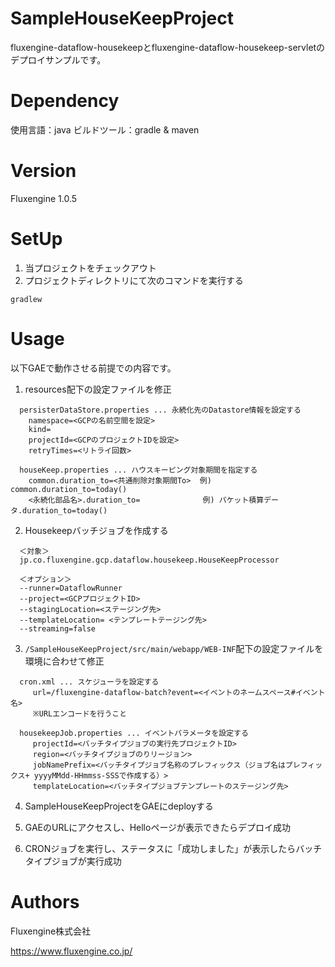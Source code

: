 # SampleHouseKeepProject
fluxengine-dataflow-housekeepとfluxengine-dataflow-housekeep-servletのデプロイサンプルです。

# Dependency
使用言語：java
ビルドツール：gradle & maven

# Version
Fluxengine 1.0.5

# SetUp

1. 当プロジェクトをチェックアウト
2. プロジェクトディレクトリにて次のコマンドを実行する
```
gradlew
```

# Usage

  以下GAEで動作させる前提での内容です。

  1. resources配下の設定ファイルを修正
  ```
    persisterDataStore.properties ... 永続化先のDatastore情報を設定する
      namespace=<GCPの名前空間を設定>
      kind=
      projectId=<GCPのプロジェクトIDを設定>
      retryTimes=<リトライ回数>

    houseKeep.properties ... ハウスキーピング対象期間を指定する
      common.duration_to=<共通削除対象期間To>  例) common.duration_to=today()
      <永続化部品名>.duration_to=              例) パケット積算データ.duration_to=today()
  ```

  2. Housekeepバッチジョブを作成する
  ```
    ＜対象＞
    jp.co.fluxengine.gcp.dataflow.housekeep.HouseKeepProcessor

    ＜オプション＞
    --runner=DataflowRunner
    --project=<GCPプロジェクトID>
    --stagingLocation=<ステージング先>
    --templateLocation= <テンプレートテージング先>
    --streaming=false
  ```

  3. `/SampleHouseKeepProject/src/main/webapp/WEB-INF`配下の設定ファイルを環境に合わせて修正
  ```
    cron.xml ... スケジューラを設定する
       url=/fluxengine-dataflow-batch?event=<イベントのネームスペース#イベント名>
       ※URLエンコードを行うこと

    housekeepJob.properties ... イベントパラメータを設定する
       projectId=<バッチタイプジョブの実行先プロジェクトID>
       region=<バッチタイプジョブのりリージョン>
       jobNamePrefix=<バッチタイプジョブ名称のプレフィックス（ジョブ名はプレフィックス+ yyyyMMdd-HHmmss-SSSで作成する）>
       templateLocation=<バッチタイプジョブテンプレートのステージング先>
  ```
  4. SampleHouseKeepProjectをGAEにdeployする

  5. GAEのURLにアクセスし、Helloページが表示できたらデプロイ成功

  6. CRONジョブを実行し、ステータスに「成功しました」が表示したらバッチタイプジョブが実行成功


# Authors
Fluxengine株式会社

https://www.fluxengine.co.jp/
